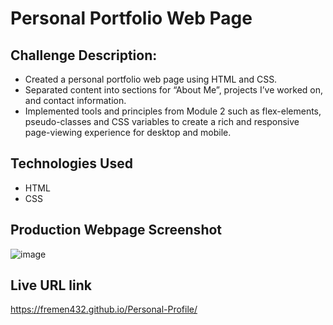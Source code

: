 # Personal Portfolio Web Page

## Challenge Description:
* Created a personal portfolio web page using HTML and CSS.
* Separated content into sections for “About Me”, projects I’ve worked on, and contact information.
* Implemented tools and principles from Module 2 such as flex-elements, pseudo-classes and CSS variables to create a rich and responsive page-viewing experience for desktop and mobile.

## Technologies Used
* HTML  
* CSS

## Production Webpage Screenshot
![image](https://user-images.githubusercontent.com/87861603/130388844-be860c5a-c0bf-42b5-af52-ace43e1c7472.png)

## Live URL link
https://fremen432.github.io/Personal-Profile/